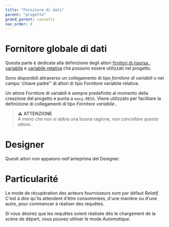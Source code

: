 ```yaml
---
title: "Fornitore di dati"
parent: "progetto"
grand_parent: concetti
nav_order: 8
---
```


# Fornitore globale di dati

Questa parte è dedicata alla definizione degli attori [firnitori di risorsa,](../actor-types/redy-resource-source.md), [variabile](../actor-types/redy-wos-variable-source.md) e [variabile relativa](../actor-types/redy-wos-relative-variable-source.md) che possono essere utilizzati nel progetto.

Sono disponibili attraverso un collegamento di tipo *fornitore di variabili* o nel campo 'chiave padre'' di attori di tipo Fornitore variabile relativa.

Un attore Fornitore di variabili è sempre predefinito al momento della creazione del progetto e punta a `easy.RESS`. Viene utilizzato per facilitare la definizione di collegamenti di tipo *Fornitore variabile*..

>⚠️ **ATTENZIONE**<br>
A meno che non si abbia una buona ragione, *non cancellare questo attore*..

# Designer

Questi attori non appaiono nell'anteprima del Designer.

# Particularité

Le mode de récupération des acteurs fournisseurs sont par défaut *Relatif*. C'est à dire qu'ils attendent d'être consommées, d'une manière ou d'une autre, pour commencer à réaliser des requêtes.

Si vous désirez que les requêtes soient réalisée dès le chargement de la scène de départ, vous pouvez utiliser le mode *Automatique*.
